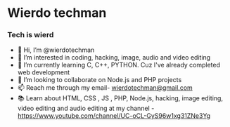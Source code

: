 # Wierdo techman
### Tech is wierd

- 👋 Hi, I’m @wierdotechman
- 👀 I’m interested in coding, hacking, image, audio and video editing
- 🌱 I’m currently learning C, C++, PYTHON. Cuz I've already completed web development
- 💞️ I’m looking to collaborate on Node.js and PHP projects
- 📫 Reach me through my email- wierdotechman@gmail.com
- 📚 Learn about HTML, CSS , JS , PHP, Node.js, hacking, image editing, video editing and audio editing at my channel - https://www.youtube.com/channel/UC-oCL-GyS96w1xg31ZNe3Yg
